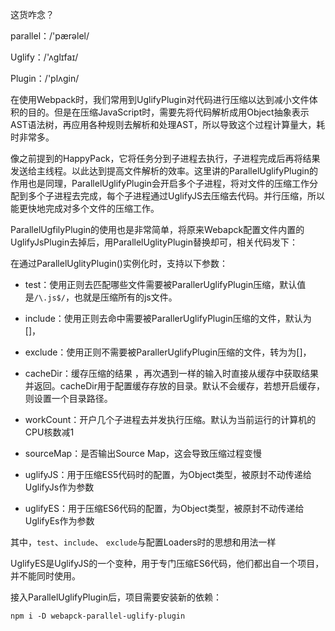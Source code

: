 这货咋念？

parallel：/'pærəlel/

Uglify：/'ʌɡlɪfaɪ/

Plugin：/'plʌgin/

在使用Webpack时，我们常用到UglifyPlugin对代码进行压缩以达到减小文件体积的目的。但是在压缩JavaScript时，需要先将代码解析成用Object抽象表示AST语法树，再应用各种规则去解析和处理AST，所以导致这个过程计算量大，耗时非常多。

像之前提到的HappyPack，它将任务分到子进程去执行，子进程完成后再将结果发送给主线程。以此达到提高文件解析的效率。这里讲的ParallelUglifyPlugin的作用也是同理，ParallelUglifyPlugin会开启多个子进程，将对文件的压缩工作分配到多个子进程去完成，每个子进程通过UglifyJS去压缩去代码。并行压缩，所以能更快地完成对多个文件的压缩工作。

ParallelUgfilyPlugin的使用也是非常简单，将原来Webapck配置文件内置的UglifyJsPlugin去掉后，用ParallelUglityPlugin替换却可，相关代码发下：

在通过ParallelUglityPlugin()实例化时，支持以下参数：

- test：使用正则去匹配哪些文件需要被ParallerUglifyPlugin压缩，默认值是`/\.js$/`，也就是压缩所有的js文件。

- include：使用正则去命中需要被ParallerUglifyPlugin压缩的文件，默认为[]，

- exclude：使用正则不需要被ParallerUglifyPlugin压缩的文件，转为为[]，

- cacheDir：缓存压缩的结果 ，再次遇到一样的输入时直接从缓存中获取结果并返回。cacheDir用于配置缓存存放的目录。默认不会缓存，若想开启缓存，则设置一个目录路径。

- workCount：开户几个子进程去并发执行压缩。默认为当前运行的计算机的CPU核数减1

- sourceMap：是否输出Source Map，这会导致压缩过程变慢

- uglifyJS：用于压缩ES5代码时的配置，为Object类型，被原封不动传递给UglifyJs作为参数

- uglifyES：用于压缩ES6代码的配置，为Object类型，被原封不动传递给UglifyEs作为参数

其中，`test`、`include`、 `exclude`与配置Loaders时的思想和用法一样

UglifyES是UglifyJS的一个变种，用于专门压缩ES6代码，他们都出自一个项目，并不能同时使用。

接入ParallelUglifyPlugin后，项目需要安装新的依赖：

`npm i -D webapck-parallel-uglify-plugin`



